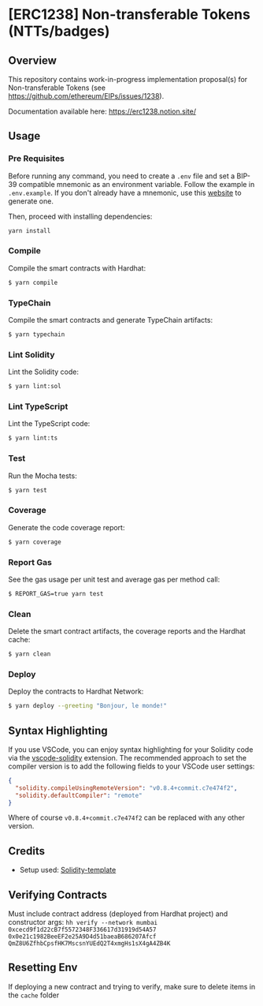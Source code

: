 # [ERC1238] Non-transferable Tokens (NTTs/badges)

## Overview

This repository contains work-in-progress implementation proposal(s) for Non-transferable Tokens (see https://github.com/ethereum/EIPs/issues/1238).

Documentation available here: https://erc1238.notion.site/

## Usage

### Pre Requisites

Before running any command, you need to create a `.env` file and set a BIP-39 compatible mnemonic as an environment
variable. Follow the example in `.env.example`. If you don't already have a mnemonic, use this [website](https://iancoleman.io/bip39/) to generate one.

Then, proceed with installing dependencies:

```sh
yarn install
```

### Compile

Compile the smart contracts with Hardhat:

```sh
$ yarn compile
```

### TypeChain

Compile the smart contracts and generate TypeChain artifacts:

```sh
$ yarn typechain
```

### Lint Solidity

Lint the Solidity code:

```sh
$ yarn lint:sol
```

### Lint TypeScript

Lint the TypeScript code:

```sh
$ yarn lint:ts
```

### Test

Run the Mocha tests:

```sh
$ yarn test
```

### Coverage

Generate the code coverage report:

```sh
$ yarn coverage
```

### Report Gas

See the gas usage per unit test and average gas per method call:

```sh
$ REPORT_GAS=true yarn test
```

### Clean

Delete the smart contract artifacts, the coverage reports and the Hardhat cache:

```sh
$ yarn clean
```

### Deploy

Deploy the contracts to Hardhat Network:

```sh
$ yarn deploy --greeting "Bonjour, le monde!"
```

## Syntax Highlighting

If you use VSCode, you can enjoy syntax highlighting for your Solidity code via the
[vscode-solidity](https://github.com/juanfranblanco/vscode-solidity) extension. The recommended approach to set the
compiler version is to add the following fields to your VSCode user settings:

```json
{
  "solidity.compileUsingRemoteVersion": "v0.8.4+commit.c7e474f2",
  "solidity.defaultCompiler": "remote"
}
```

Where of course `v0.8.4+commit.c7e474f2` can be replaced with any other version.

## Credits

- Setup used: [Solidity-template](https://github.com/paulrberg/solidity-template)

## Verifying Contracts

Must include contract address (deployed from Hardhat project) and constructor args: `hh verify --network mumbai 0xcecd9f1d22cB7f5572348F336617d31919d54A57 0x0e21c1982BeeEF2e25A9D4d51baeaB686207Afcf QmZ8U6ZfhbCpsfHK7MscsnYUEdQ2T4xmgHs1sX4gA4ZB4K`

## Resetting Env
If deploying a new contract and trying to verify, make sure to delete items in the `cache` folder